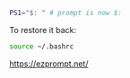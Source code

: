 ```sh
PS1="$: " # prompt is now $:
```
To restore it back:
```sh
source ~/.bashrc
```

https://ezprompt.net/